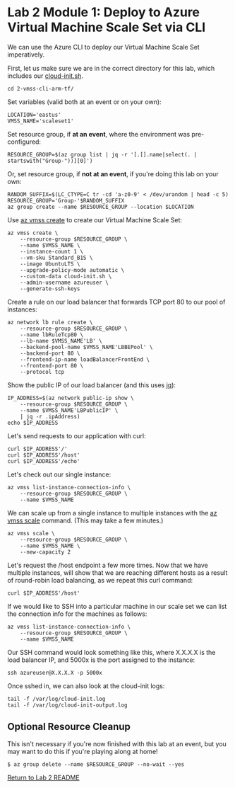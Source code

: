 # Lab 2 Module 1: Deploy to Azure Virtual Machine Scale Set via CLI

We can use the Azure CLI to deploy our Virtual Machine Scale Set imperatively.

First, let us make sure we are in the correct directory for this lab, which includes our [cloud-init.sh](cloud-init.sh).

    cd 2-vmss-cli-arm-tf/

Set variables (valid both at an event or on your own):

    LOCATION='eastus'
    VMSS_NAME='scaleset1'

Set resource group, if **at an event**, where the environment was pre-configured:

    RESOURCE_GROUP=$(az group list | jq -r '[.[].name|select(. | startswith("Group-"))][0]')

Or, set resource group, if **not at an event**, if you're doing this lab on your own:

    RANDOM_SUFFIX=$(LC_CTYPE=C tr -cd 'a-z0-9' < /dev/urandom | head -c 5)
    RESOURCE_GROUP='Group-'$RANDOM_SUFFIX
    az group create --name $RESOURCE_GROUP --location $LOCATION

Use [az vmss create](https://docs.microsoft.com/en-us/cli/azure/vmss#az-vmss-create) to create our Virtual Machine Scale Set:

    az vmss create \
        --resource-group $RESOURCE_GROUP \
        --name $VMSS_NAME \
        --instance-count 1 \
        --vm-sku Standard_B1S \
        --image UbuntuLTS \
        --upgrade-policy-mode automatic \
        --custom-data cloud-init.sh \
        --admin-username azureuser \
        --generate-ssh-keys

Create a rule on our load balancer that forwards TCP port 80 to our pool of instances:

    az network lb rule create \
        --resource-group $RESOURCE_GROUP \
        --name lbRuleTcp80 \
        --lb-name $VMSS_NAME'LB' \
        --backend-pool-name $VMSS_NAME'LBBEPool' \
        --backend-port 80 \
        --frontend-ip-name loadBalancerFrontEnd \
        --frontend-port 80 \
        --protocol tcp

Show the public IP of our load balancer (and this uses [jq](https://stedolan.github.io/jq/)):

    IP_ADDRESS=$(az network public-ip show \
        --resource-group $RESOURCE_GROUP \
        --name $VMSS_NAME'LBPublicIP' \
        | jq -r .ipAddress)
    echo $IP_ADDRESS

Let's send requests to our application with curl:

    curl $IP_ADDRESS'/'
    curl $IP_ADDRESS'/host'
    curl $IP_ADDRESS'/echo'

Let's check out our single instance:

    az vmss list-instance-connection-info \
        --resource-group $RESOURCE_GROUP \
        --name $VMSS_NAME

We can scale up from a single instance to multiple instances with the [az vmss scale](https://docs.microsoft.com/en-us/cli/azure/vmss#az-vmss-scale) command. (This may take a few minutes.)

    az vmss scale \
        --resource-group $RESOURCE_GROUP \
        --name $VMSS_NAME \
        --new-capacity 2

Let's request the /host endpoint a few more times. Now that we have multiple instances, will show that we are reaching different hosts as a result of round-robin load balancing, as we repeat this curl command:

    curl $IP_ADDRESS'/host'


If we would like to SSH into a particular machine in our scale set we can list the connection info for the machines as follows:

    az vmss list-instance-connection-info \
        --resource-group $RESOURCE_GROUP \
        --name $VMSS_NAME

Our SSH command would look something like this, where X.X.X.X is the load balancer IP, and 5000x is the port assigned to the instance:

    ssh azureuser@X.X.X.X -p 5000x

Once sshed in, we can also look at the cloud-init logs:

    tail -f /var/log/cloud-init.log
    tail -f /var/log/cloud-init-output.log

## Optional Resource Cleanup

This isn't necessary if you're now finished with this lab at an event, but you may want to do this if you're playing along at home!

    $ az group delete --name $RESOURCE_GROUP --no-wait --yes

[Return to Lab 2 README](README.md)
